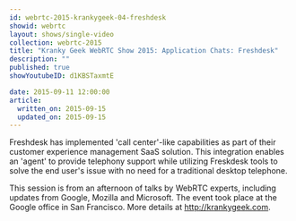 ```yaml
---
id: webrtc-2015-krankygeek-04-freshdesk
showid: webrtc
layout: shows/single-video
collection: webrtc-2015
title: "Kranky Geek WebRTC Show 2015: Application Chats: Freshdesk"
description: ""
published: true
showYoutubeID: d1KBSTaxmtE

date: 2015-09-11 12:00:00
article:
  written_on: 2015-09-15
  updated_on: 2015-09-15
---
```

Freshdesk has implemented 'call center'-like capabilities as part of their customer experience management SaaS solution. This integration enables an 'agent' to provide telephony support while utilizing Freskdesk tools to solve the end user's issue with no need for a traditional desktop telephone.

This session is from an afternoon of talks by WebRTC experts, including updates from Google, Mozilla and Microsoft. The event took place at the Google office in San Francisco. More details at http://krankygeek.com.
